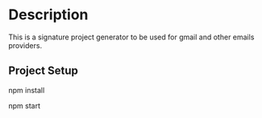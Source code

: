 
Description
===

This is a signature project generator to be used for gmail and other emails providers.

## Project Setup

npm install

npm start

